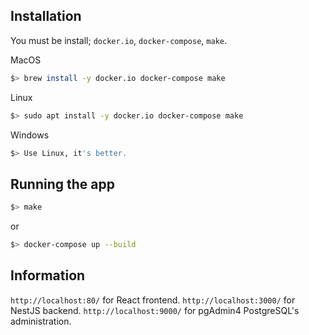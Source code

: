 
## Installation

You must be install; `docker.io`, `docker-compose`, `make`.

MacOS
```bash
$> brew install -y docker.io docker-compose make
```
Linux
```bash
$> sudo apt install -y docker.io docker-compose make
```
Windows
```bash
$> Use Linux, it's better.
```

## Running the app
```bash
$> make
```
or
```bash
$> docker-compose up --build
```

## Information

`http://localhost:80/` for React frontend.
`http://localhost:3000/` for NestJS backend.
`http://localhost:9000/` for pgAdmin4 PostgreSQL's administration.